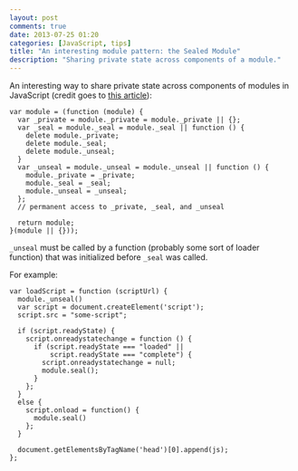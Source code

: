 ```yaml
---
layout: post
comments: true
date: 2013-07-25 01:20
categories: [JavaScript, tips]
title: "An interesting module pattern: the Sealed Module"
description: "Sharing private state across components of a module."
---
```


An interesting way to share private state across components of modules in JavaScript (credit goes to [this article](http://www.adequatelygood.com/JavaScript-Module-Pattern-In-Depth.html)):

    var module = (function (module) {
      var _private = module._private = module._private || {};
      var _seal = module._seal = module._seal || function () {
        delete module._private;
        delete module._seal;
        delete module._unseal;
      }
      var _unseal = module._unseal = module._unseal || function () {
        module._private = _private;
        module._seal = _seal;
        module._unseal = _unseal;
      };
      // permanent access to _private, _seal, and _unseal

      return module;
    }(module || {}));

`_unseal` must be called by a function (probably some sort of loader function) that was initialized before `_seal` was called.

For example:

    var loadScript = function (scriptUrl) {
      module._unseal()
      var script = document.createElement('script');
      script.src = "some-script";

      if (script.readyState) {
        script.onreadystatechange = function () {
          if (script.readyState === "loaded" ||
              script.readyState === "complete") {
            script.onreadystatechange = null;
            module.seal();
          }
        };
      }
      else {
        script.onload = function() {
          module.seal()
        };
      }

      document.getElementsByTagName('head')[0].append(js);
    };
